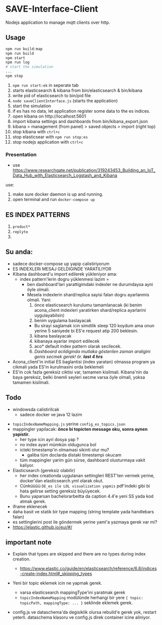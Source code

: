 # SAVE-Interface-Client

Nodejs application to manage mqtt clients over http.

## Usage

```bash
npm run build:map
npm run build
npm start
npm run log
# start the simulation
...
npm stop
```

1. `npm run start:ek` in seperate tab
1. starts elasticsearch & kibana from bin/elasticsearch & bin/kibana
1. write pid of elasticsearch to bin/pid file
1. `node saveClientInterface.js` (starts the application)
1. start the simulation
1. if es has no data, let application register some data to the es indices.
1. open kibana on http://localhost:5601
1. import kibana settings and dashboards from bin/kibana_export.json
1. kibana > management (from panel) > saved objects > import (right top)
1. stop kibana with `ctrl+c`
1. stop elasticsear with `npm run stop:es`
1. stop nodejs application with `ctrl+c`

### Presentation

- use https://www.researchgate.net/publication/319243453_Building_an_IoT_Data_Hub_with_Elasticsearch_Logstash_and_Kibana

use:

1. make sure docker daemon is up and running.
2. open terminal and run `docker-compose up`

## ES INDEX PATTERNS

1. `product*`
2. `replyto`
3.

## Su anda:

- sadece docker-compose up yapip calistiriyorum
- ES INDEXLERi MESAJ GELDIGINDE YARATILIYOR
- Kibana dashboard'u import edilerek yükleniyor ama:
  - index pattern'lerin dogru yüklenmesi lazim =
    - ben dashboard'lari yarattigimdaki indexler ne durumdaysa ayni öyle olmali.
    - Mesela indexlerin shard/replica sayisi falan dogru ayarlanmis olmali. Yani:
      1. önce elasticsearch kurulumu tamamlanacak (ki benim acona_client indexleri yaratirken shard/replica ayarlarini uygulayabilsin)
      2. benim uygulama baslayacak
      - Bu sirayi saglamak icin simdilik sleep 120 koydum ama onun yerine 5 saniyede bi ES'e request atip 200 beklesin.
      3. kibana baslayacak
      4. kibanaya ayarlar import edilecek
      5. aco\* default index pattern olarak secilecek.
      6. _Dashboard acildiginda mutlaka gösterilen zaman araligini genis secmek gerek! ör. **last 4 hrs**_
- Acona_client'in initial ES baglantisi (index yaratan) olmassa program ya cikmali yada ES'in kurulmasini orda beklemeli
- ES'in cok fazla gereksiz ciktisi var, tamamen kisilmali. Kibana'nin da baya gereksiz, belki önemli seyleri secme varsa öyle olmali, yoksa tamamen kisilmali.

## Todo

- windowsda calistirilcak
  - sadece docker ve java 12 lazim

* `topicIndexNameMapping.js` yerine `config_es_topics.json`
* mappingler yapilacak: **önce bi topicten message oku, sonra aynen yapistir.**
  - her type icin ayri dosya yap ?
  - no index ayari mümkün oldugunca bol
  - icteki timestamp'in olmamasi sikinti olur mu?
    - galiba tüm doclarda distaki timestampi okucam
  - tüm mappingler yarim gün sürse, dashboard olusturmaya vakit kaliyor.
* Elasticsearch (gereksiz olabilir)
  - her index creationda uygulanan settingleri REST'ten vermek yerine, docker'dan elasticsearch.yml olarak okut.
  - Cünküüüü `DE_es ile LOL visualization yapmis` pdf'indeki gibi bi hata gelirse setting gereksiz büyüyecek.
  - Bunu yaparsan bachelorarbeitta da caption 4.4'e yeni SS yada kod atmak gerek.
* iframe eklenecek
* daha basit ve statik bir type mapping (string template yada handlebars falan)
* es settinglerini post ile göndermek yerine yaml'a yazmaya gerek var mi?
* https://elastic.github.io/eui/#/

## important note

- Explain that types are skipped and there are no types during index creation.
  - https://www.elastic.co/guide/en/elasticsearch/reference/6.8/indices-create-index.html#_skipping_types
- Yeni bir topic eklemek icin ne yapmak gerek.

  - varsa elasticsearch mappingType'ini yaratmak gerek
  - `topicIndexNameMapping` modülünde herhangi bir yere `{ topic: topicPath, mappingType: ... }` seklinde eklemek gerek.

- config.js ve dataschema'da degisiklik olursa rebuild'e gerek yok, restart yeterli. dataschema klasoru ve config.js direk container icine aliniyor.
